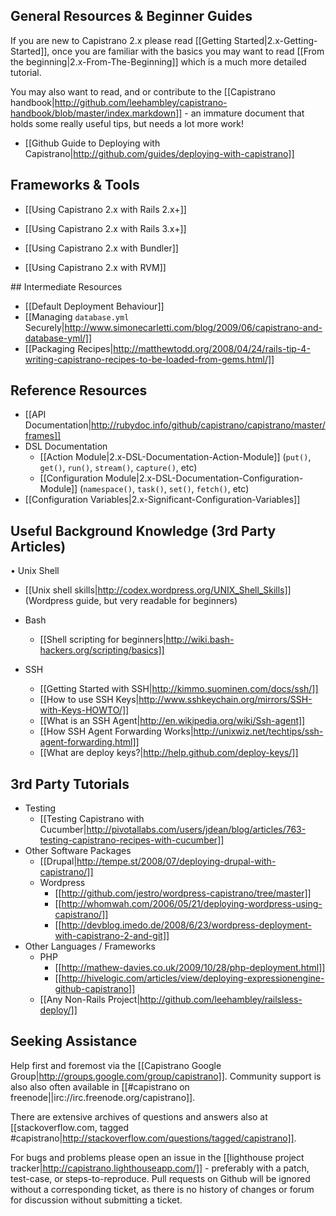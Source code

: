 ## General Resources & Beginner Guides

If you are new to Capistrano 2.x please read [[Getting Started|2.x-Getting-Started]], once you are familiar with the basics you may want to read [[From the beginning|2.x-From-The-Beginning]] which is a much more detailed tutorial.

You may also want to read, and or contribute to the [[Capistrano handbook|http://github.com/leehambley/capistrano-handbook/blob/master/index.markdown]] - an immature document that holds some really useful tips, but needs a lot more work!

 * [[Github Guide to Deploying with Capistrano|http://github.com/guides/deploying-with-capistrano]]

## Frameworks & Tools

* [[Using Capistrano 2.x with Rails 2.x+]]
* [[Using Capistrano 2.x with Rails 3.x+]]

* [[Using Capistrano 2.x with Bundler]]
* [[Using Capistrano 2.x with RVM]]

## Intermediate Resources

* [[Default Deployment Behaviour]]
* [[Managing `database.yml` Securely|http://www.simonecarletti.com/blog/2009/06/capistrano-and-database-yml/]]
* [[Packaging Recipes|http://matthewtodd.org/2008/04/24/rails-tip-4-writing-capistrano-recipes-to-be-loaded-from-gems.html/]]

## Reference Resources

* [[API Documentation|http://rubydoc.info/github/capistrano/capistrano/master/frames]]
* DSL Documentation
  * [[Action Module|2.x-DSL-Documentation-Action-Module]] (`put()`, `get()`, `run()`, `stream()`, `capture()`, etc)
  * [[Configuration Module|2.x-DSL-Documentation-Configuration-Module]] (`namespace()`, `task()`, `set()`, `fetch()`, etc)
* [[Configuration Variables|2.x-Significant-Configuration-Variables]]

## Useful Background Knowledge (3rd Party Articles)

• Unix Shell
  * [[Unix shell skills|http://codex.wordpress.org/UNIX_Shell_Skills]] (Wordpress guide, but very readable for beginners)

* Bash 
  * [[Shell scripting for beginners|http://wiki.bash-hackers.org/scripting/basics]]

* SSH
  * [[Getting Started with SSH|http://kimmo.suominen.com/docs/ssh/]]
  * [[How to use SSH Keys|http://www.sshkeychain.org/mirrors/SSH-with-Keys-HOWTO/]]
  * [[What is an SSH Agent|http://en.wikipedia.org/wiki/Ssh-agent]]
  * [[How SSH Agent Forwarding Works|http://unixwiz.net/techtips/ssh-agent-forwarding.html]]
  * [[What are deploy keys?|http://help.github.com/deploy-keys/]]

## 3rd Party Tutorials

* Testing
  * [[Testing Capistrano with Cucumber|http://pivotallabs.com/users/jdean/blog/articles/763-testing-capistrano-recipes-with-cucumber]]
* Other Software Packages
  * [[Drupal|http://tempe.st/2008/07/deploying-drupal-with-capistrano/]] 
  * Wordpress
    * [[http://github.com/jestro/wordpress-capistrano/tree/master]]
    * [[http://whomwah.com/2006/05/21/deploying-wordpress-using-capistrano/]]
    * [[http://devblog.imedo.de/2008/6/23/wordpress-deployment-with-capistrano-2-and-git]]
* Other Languages / Frameworks
  * PHP
    * [[http://mathew-davies.co.uk/2009/10/28/php-deployment.html]]
    * [[http://hivelogic.com/articles/view/deploying-expressionengine-github-capistrano]]
  * [[Any Non-Rails Project|http://github.com/leehambley/railsless-deploy/]]

## Seeking Assistance

Help first and foremost via the [[Capistrano Google Group|http://groups.google.com/group/capistrano]]. Community support is also also often available in [[#capistrano on freenode||irc://irc.freenode.org/capistrano]].

There are extensive archives of questions and answers also at [[stackoverflow.com, tagged #capistrano|http://stackoverflow.com/questions/tagged/capistrano]].

For bugs and problems please open an issue in the [[lighthouse project tracker|http://capistrano.lighthouseapp.com/]] - preferably with a patch, test-case, or steps-to-reproduce. Pull requests on Github will be ignored without a corresponding ticket, as there is no history of changes or forum for discussion without submitting a ticket.